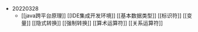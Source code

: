 - 20220328
	- [[java跨平台原理]]
	  [[IDE集成开发环境]]
	  [[基本数据类型]]
	  [[标识符]]
	  [[变量]]
	  [[隐式转换]]
	  [[强制转换]]
	  [[算术运算符]]
	  [[关系运算符]]